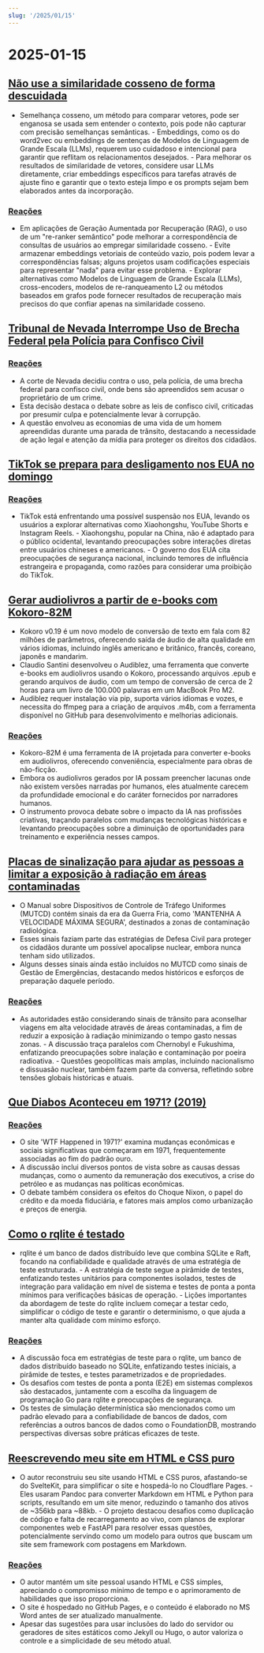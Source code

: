 ```yaml
---
slug: '/2025/01/15'
---
```


# 2025-01-15

## [Não use a similaridade cosseno de forma descuidada](https://p.migdal.pl/blog/2025/01/dont-use-cosine-similarity/)

- Semelhança cosseno, um método para comparar vetores, pode ser enganosa se usada sem entender o contexto, pois pode não capturar com precisão semelhanças semânticas. - Embeddings, como os do word2vec ou embeddings de sentenças de Modelos de Linguagem de Grande Escala (LLMs), requerem uso cuidadoso e intencional para garantir que reflitam os relacionamentos desejados. - Para melhorar os resultados de similaridade de vetores, considere usar LLMs diretamente, criar embeddings específicos para tarefas através de ajuste fino e garantir que o texto esteja limpo e os prompts sejam bem elaborados antes da incorporação.

### [Reações](https://news.ycombinator.com/item?id=42704078)

- Em aplicações de Geração Aumentada por Recuperação (RAG), o uso de um "re-ranker semântico" pode melhorar a correspondência de consultas de usuários ao empregar similaridade cosseno. - Evite armazenar embeddings vetoriais de conteúdo vazio, pois podem levar a correspondências falsas; alguns projetos usam codificações especiais para representar "nada" para evitar esse problema. - Explorar alternativas como Modelos de Linguagem de Grande Escala (LLMs), cross-encoders, modelos de re-ranqueamento L2 ou métodos baseados em grafos pode fornecer resultados de recuperação mais precisos do que confiar apenas na similaridade cosseno.

## [Tribunal de Nevada Interrompe Uso de Brecha Federal pela Polícia para Confisco Civil](https://ij.org/press-release/nevada-court-shuts-down-police-use-of-federal-loophole-for-civil-forfeiture/)

### [Reações](https://news.ycombinator.com/item?id=42707573)

- A corte de Nevada decidiu contra o uso, pela polícia, de uma brecha federal para confisco civil, onde bens são apreendidos sem acusar o proprietário de um crime.
- Esta decisão destaca o debate sobre as leis de confisco civil, criticadas por presumir culpa e potencialmente levar à corrupção.
- A questão envolveu as economias de uma vida de um homem apreendidas durante uma parada de trânsito, destacando a necessidade de ação legal e atenção da mídia para proteger os direitos dos cidadãos.

## [TikTok se prepara para desligamento nos EUA no domingo](https://www.reuters.com/technology/tiktok-preparing-us-shut-off-sunday-information-reports-2025-01-15/)

### [Reações](https://news.ycombinator.com/item?id=42710339)

- TikTok está enfrentando uma possível suspensão nos EUA, levando os usuários a explorar alternativas como Xiaohongshu, YouTube Shorts e Instagram Reels. - Xiaohongshu, popular na China, não é adaptado para o público ocidental, levantando preocupações sobre interações diretas entre usuários chineses e americanos. - O governo dos EUA cita preocupações de segurança nacional, incluindo temores de influência estrangeira e propaganda, como razões para considerar uma proibição do TikTok.

## [Gerar audiolivros a partir de e-books com Kokoro-82M](https://claudio.uk/posts/epub-to-audiobook.html)

- Kokoro v0.19 é um novo modelo de conversão de texto em fala com 82 milhões de parâmetros, oferecendo saída de áudio de alta qualidade em vários idiomas, incluindo inglês americano e britânico, francês, coreano, japonês e mandarim.
- Claudio Santini desenvolveu o Audiblez, uma ferramenta que converte e-books em audiolivros usando o Kokoro, processando arquivos .epub e gerando arquivos de áudio, com um tempo de conversão de cerca de 2 horas para um livro de 100.000 palavras em um MacBook Pro M2.
- Audiblez requer instalação via pip, suporta vários idiomas e vozes, e necessita do ffmpeg para a criação de arquivos .m4b, com a ferramenta disponível no GitHub para desenvolvimento e melhorias adicionais.

### [Reações](https://news.ycombinator.com/item?id=42708773)

- Kokoro-82M é uma ferramenta de IA projetada para converter e-books em audiolivros, oferecendo conveniência, especialmente para obras de não-ficção.
- Embora os audiolivros gerados por IA possam preencher lacunas onde não existem versões narradas por humanos, eles atualmente carecem da profundidade emocional e do caráter fornecidos por narradores humanos.
- O instrumento provoca debate sobre o impacto da IA nas profissões criativas, traçando paralelos com mudanças tecnológicas históricas e levantando preocupações sobre a diminuição de oportunidades para treinamento e experiência nesses campos.

## [Placas de sinalização para ajudar as pessoas a limitar a exposição à radiação em áreas contaminadas](https://www.theautopian.com/if-you-ever-see-this-speed-sign-youre-probably-going-to-die/)

- O Manual sobre Dispositivos de Controle de Tráfego Uniformes (MUTCD) contém sinais da era da Guerra Fria, como 'MANTENHA A VELOCIDADE MÁXIMA SEGURA', destinados a zonas de contaminação radiológica.
- Esses sinais faziam parte das estratégias de Defesa Civil para proteger os cidadãos durante um possível apocalipse nuclear, embora nunca tenham sido utilizados.
- Alguns desses sinais ainda estão incluídos no MUTCD como sinais de Gestão de Emergências, destacando medos históricos e esforços de preparação daquele período.

### [Reações](https://news.ycombinator.com/item?id=42704491)

- As autoridades estão considerando sinais de trânsito para aconselhar viagens em alta velocidade através de áreas contaminadas, a fim de reduzir a exposição à radiação minimizando o tempo gasto nessas zonas. - A discussão traça paralelos com Chernobyl e Fukushima, enfatizando preocupações sobre inalação e contaminação por poeira radioativa. - Questões geopolíticas mais amplas, incluindo nacionalismo e dissuasão nuclear, também fazem parte da conversa, refletindo sobre tensões globais históricas e atuais.

## [Que Diabos Aconteceu em 1971? (2019)](https://wtfhappenedin1971.com/)

### [Reações](https://news.ycombinator.com/item?id=42711781)

- O site 'WTF Happened in 1971?' examina mudanças econômicas e sociais significativas que começaram em 1971, frequentemente associadas ao fim do padrão ouro.
- A discussão inclui diversos pontos de vista sobre as causas dessas mudanças, como o aumento da remuneração dos executivos, a crise do petróleo e as mudanças nas políticas econômicas.
- O debate também considera os efeitos do Choque Nixon, o papel do crédito e da moeda fiduciária, e fatores mais amplos como urbanização e preços de energia.

## [Como o rqlite é testado](https://philipotoole.com/how-is-rqlite-tested/)

- rqlite é um banco de dados distribuído leve que combina SQLite e Raft, focando na confiabilidade e qualidade através de uma estratégia de teste estruturada. - A estratégia de teste segue a pirâmide de testes, enfatizando testes unitários para componentes isolados, testes de integração para validação em nível de sistema e testes de ponta a ponta mínimos para verificações básicas de operação. - Lições importantes da abordagem de teste do rqlite incluem começar a testar cedo, simplificar o código de teste e garantir o determinismo, o que ajuda a manter alta qualidade com mínimo esforço.

### [Reações](https://news.ycombinator.com/item?id=42703282)

- A discussão foca em estratégias de teste para o rqlite, um banco de dados distribuído baseado no SQLite, enfatizando testes iniciais, a pirâmide de testes, e testes parametrizados e de propriedades.
- Os desafios com testes de ponta a ponta (E2E) em sistemas complexos são destacados, juntamente com a escolha da linguagem de programação Go para rqlite e preocupações de segurança.
- Os testes de simulação determinística são mencionados como um padrão elevado para a confiabilidade de bancos de dados, com referências a outros bancos de dados como o FoundationDB, mostrando perspectivas diversas sobre práticas eficazes de teste.

## [Reescrevendo meu site em HTML e CSS puro](https://www.vijayp.dev/blog/rewrite-plain-html/)

- O autor reconstruiu seu site usando HTML e CSS puros, afastando-se do SvelteKit, para simplificar o site e hospedá-lo no Cloudflare Pages. - Eles usaram Pandoc para converter Markdown em HTML e Python para scripts, resultando em um site menor, reduzindo o tamanho dos ativos de ~356kb para ~88kb. - O projeto destacou desafios como duplicação de código e falta de recarregamento ao vivo, com planos de explorar componentes web e FastAPI para resolver essas questões, potencialmente servindo como um modelo para outros que buscam um site sem framework com postagens em Markdown.

### [Reações](https://news.ycombinator.com/item?id=42705077)

- O autor mantém um site pessoal usando HTML e CSS simples, apreciando o compromisso mínimo de tempo e o aprimoramento de habilidades que isso proporciona.
- O site é hospedado no GitHub Pages, e o conteúdo é elaborado no MS Word antes de ser atualizado manualmente.
- Apesar das sugestões para usar inclusões do lado do servidor ou geradores de sites estáticos como Jekyll ou Hugo, o autor valoriza o controle e a simplicidade de seu método atual.

<head>
  <meta property="og:title" content="Não use a similaridade cosseno de forma descuidada" />
  <meta property="og:type" content="website" />
  <meta property="og:image" content="https://og.cho.sh/api/og/?title=N%C3%A3o%20use%20a%20similaridade%20cosseno%20de%20forma%20descuidada&subheading=quarta-feira%2C%2015%20de%20janeiro%20de%202025%3A%20Resumo%20do%20Hacker%20News" />
</head>
